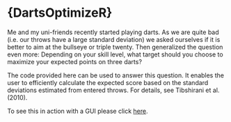 # {DartsOptimizeR}

Me and my uni-friends recently started playing darts. As we are quite bad (i.e. our throws have a large standard deviation) we asked ourselves if it is better to aim at the bullseye or triple twenty. Then generalized the question even more: Depending on your skill level, what target should you choose to maximize your expected points on three darts?

The code provided here can be used to answer this question. It enables the user to efficiently calculate the expected score based on the standard deviations estimated from entered throws. For details, see Tibshirani et al. (2010).

To see this in action with a GUI please click [here](https://janoleko.shinyapps.io/DartsOptimizeR/).
